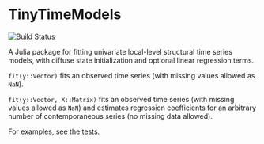 # TinyTimeModels

[![Build Status](https://travis-ci.org/GordStephen/TinyTimeModels.jl.svg?branch=master)](https://travis-ci.org/GordStephen/TinyTimeModels.jl)

A Julia package for fitting univariate local-level structural time series models, with diffuse state initialization and optional linear regression terms.

`fit(y::Vector)` fits an observed time series (with missing values allowed as `NaN`).

`fit(y::Vector, X::Matrix)` fits an observed time series (with missing values allowed as `NaN`) and estimates regression coefficients for an arbitrary number of contemporaneous series (no missing data allowed).

For examples, see the [tests](https://github.com/GordStephen/TinyTimeModels.jl/blob/master/test/runtests.jl).
